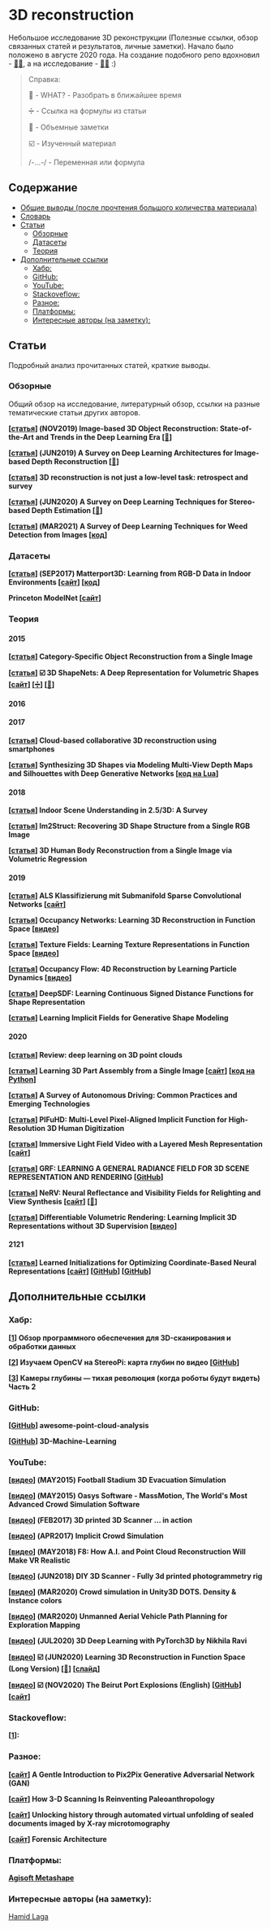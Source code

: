 # 3D reconstruction
Небольшое исследование 3D реконструкции (Полезные ссылки, обзор связанных статей и результатов, личные заметки). Начало было положено в августе 2020 года. На создание подобного репо вдохновил - [:mage_man:](https://github.com/timzhang642/3D-Machine-Learning), а на исследование - [:mage_man:](https://www.cs.sfu.ca/~furukawa/) :)​

> Справка:
>
> :mag_right: - WHAT? - Разобрать в ближайшее время
>
> :heavy_division_sign: - Ссылка на формулы из статьи
>
> :thought_balloon: - Объемные заметки
>
> :ballot_box_with_check: - Изученный материал​
>
> /-...-/ - Переменная или формула

## Содержание

- [Общие выводы (после прочтения большого количества материала)](https://github.com/aktumar/3D_reconstruction/blob/main/additional_info/notes/general.md)
- [Словарь](https://github.com/aktumar/3D_reconstruction/blob/main/additional_info/dictionary.md)
- [Статьи](#papers)
  - [Обзорные](#review)
  - [Датасеты](#dataset)
  - [Теория](#theory)
- [Дополнительные ссылки](#links)
  - [Хабр:](#habr)
  - [GitHub:](#github)
  - [YouTube:](#youtube)
  - [Stackoveflow:](#stackoveflow)
  - [Разное:](#other)
  - [Платформы:](#platform)
  - [Интересные авторы (на заметку):](#author)



<a name="papers" />

## Статьи

Подробный анализ прочитанных статей, краткие выводы.





<a name="review" />

### Обзорные

Общий обзор на исследование, литературный обзор, ссылки на разные тематические статьи других авторов.

**[[статья](https://arxiv.org/pdf/1906.06543.pdf)] (NOV2019) Image-based 3D Object Reconstruction: State-of-the-Art and Trends in the Deep Learning Era [[:thought_balloon:](https://github.com/aktumar/3D_reconstruction/blob/main/additional_info/notes/papers/Image_based_3D_Object_Rec_State_of_the_Art.md)]** 

**[[статья](https://arxiv.org/pdf/1906.06113.pdf)] (JUN2019) A Survey on Deep Learning Architectures for Image-based Depth Reconstruction [[:thought_balloon:](https://github.com/aktumar/3D_reconstruction/blob/main/additional_info/notes/papers/A_Survey_on_DLA_for_Imagebased_DepthRec.md)]** 

**[[статья](https://vision.cs.princeton.edu/projects/2012/3DnotLow/report.pdf)] 3D reconstruction is not just a low-level task: retrospect and survey**

**[[статья](https://arxiv.org/pdf/2006.02535.pdf)] (JUN2020) A Survey on Deep Learning Techniques for Stereo-based Depth Estimation [[:thought_balloon:](https://github.com/aktumar/3D_reconstruction/blob/main/additional_info/notes/papers/A_Survey_on_DLT_for_Stereo_based_Depth_Estimation.md)]**

**[[статья](https://arxiv.org/pdf/2103.01415v1.pdf)] (MAR2021) A Survey of Deep Learning Techniques for Weed Detection from Images [[код](https://github.com/AlexOlsen/DeepWeeds)]**



<a name="dataset" />

### Датасеты

**[[статья](https://arxiv.org/pdf/1709.06158.pdf)] (SEP2017) Matterport3D: Learning from RGB-D Data in Indoor Environments [[сайт](https://niessner.github.io/Matterport/)] [[код](https://github.com/niessner/Matterport)]**

**Princeton ModelNet [[сайт](https://modelnet.cs.princeton.edu/)]**

<a name="theory"/>

### Теория

#### 2015

**[[статья](https://abhishekkar.info/categoryshapes.pdf)] Category-Specific Object Reconstruction from a Single Image**

**[[статья](http://3dshapenets.cs.princeton.edu/paper.pdf)] :ballot_box_with_check: 3D ShapeNets: A Deep Representation for Volumetric Shapes [[сайт](http://3dshapenets.cs.princeton.edu/)] [[:heavy_division_sign:](https://github.com/aktumar/3D_reconstruction/blob/main/additional_info/formulations.md#form1)] [[:thought_balloon:](https://github.com/aktumar/3D_reconstruction/blob/main/additional_info/notes/papers/3D_ShapeNets.md)]**

#### 2016

#### 2017

**[[статья](https://sci-hub.se/10.1145/3150165.3150166)] Cloud-based collaborative 3D reconstruction using smartphones**  

**[[статья](https://openaccess.thecvf.com/content_cvpr_2017/papers/Soltani_Synthesizing_3D_Shapes_CVPR_2017_paper.pdf)] Synthesizing 3D Shapes via Modeling Multi-View Depth Maps and Silhouettes with Deep Generative Networks [[код на Lua](https://github.com/Amir-Arsalan/Synthesize3DviaDepthOrSil)]**

#### 2018

**[[статья](https://arxiv.org/pdf/1803.03352v1.pdf)] Indoor Scene Understanding in 2.5/3D: A Survey**

**[[статья](https://arxiv.org/pdf/1804.05469.pdf)] Im2Struct: Recovering 3D Shape Structure from a Single RGB Image**

**[[статья](https://arxiv.org/pdf/1809.03770.pdf)] 3D Human Body Reconstruction from a Single Image via Volumetric Regression**

#### 2019

**[[статья](https://www.dgpf.de/src/tagung/jt2019/proceedings/proceedings/papers/23_3LT2019_Schmohl_Soergel.pdf)] ALS Klassifizierung mit Submanifold Sparse Convolutional Networks [[сайт](https://www.ifp.uni-stuttgart.de/en/research/remote_sensing/als_point_cloud_classification/)]**

**[[статья](https://arxiv.org/pdf/1812.03828.pdf)] Occupancy Networks: Learning 3D Reconstruction in Function Space [[видео](https://www.youtube.com/watch?v=9r9TDr2Aq5A)]**

**[[статья](https://arxiv.org/pdf/1905.07259.pdf)] Texture Fields: Learning Texture Representations in Function Space [[видео](https://www.youtube.com/watch?v=9r9TDr2Aq5A)]**

**[[статья](http://www.cvlibs.net/publications/Niemeyer2019ICCV.pdf)] Occupancy Flow: 4D Reconstruction by Learning Particle Dynamics [[видео](https://www.youtube.com/watch?v=9r9TDr2Aq5A)]**

**[[статья](https://arxiv.org/pdf/1901.05103.pdf)] DeepSDF: Learning Continuous Signed Distance Functions for Shape Representation**

**[[статья](https://arxiv.org/pdf/1812.02822.pdf)] Learning Implicit Fields for Generative Shape Modeling**



#### 2020

**[[статья](https://arxiv.org/pdf/2001.06280v1.pdf)] Review: deep learning on 3D point clouds**

**[[статья](https://arxiv.org/pdf/2003.09754.pdf)] Learning 3D Part Assembly from a Single Image [[сайт](https://cs.stanford.edu/~kaichun/impartass/)] [[код на Python](https://github.com/AntheaLi/3DPartAssembly)]** 

**[[статья](https://arxiv.org/pdf/1906.05113.pdf)] A Survey of Autonomous Driving: Common Practices and Emerging Technologies**

**[[статья](https://arxiv.org/pdf/2004.00452.pdf)] PIFuHD: Multi-Level Pixel-Aligned Implicit Function for High-Resolution 3D Human Digitization**

**[[статья](https://storage.googleapis.com/immersive-lf-video-siggraph2020/ImmersiveLightFieldVideoWithALayeredMeshRepresentation.pdf)] Immersive Light Field Video with a Layered Mesh Representation [[сайт](https://augmentedperception.github.io/deepviewvideo/)]**

**[[статья](https://arxiv.org/pdf/2010.04595.pdf)] GRF: LEARNING A GENERAL RADIANCE FIELD FOR 3D SCENE REPRESENTATION AND RENDERING [[GitHub](https://github.com/alextrevithick/GRF)]**

**[[статья](https://arxiv.org/pdf/2012.03927.pdf)] NeRV: Neural Reflectance and Visibility Fields for Relighting and View Synthesis [[сайт](https://pratulsrinivasan.github.io/nerv/)] [[:thought_balloon:](https://github.com/aktumar/3D_reconstruction/blob/main/additional_info/notes/papers/NeRV.md)]** 

**[[статья](https://arxiv.org/pdf/1912.07372.pdf)] Differentiable Volumetric Rendering: Learning Implicit 3D Representations without 3D Supervision [[видео](https://www.youtube.com/watch?v=9r9TDr2Aq5A)]**





#### 2121

**[[статья](https://arxiv.org/pdf/2012.02189.pdf)] Learned Initializations for Optimizing Coordinate-Based Neural Representations [[сайт](https://www.matthewtancik.com/learnit)] [[GitHub](https://github.com/sanowar-raihan/nerf-meta)] [[GitHub](https://github.com/tancik/learnit)]** 





<a name="links" />

## Дополнительные ссылки

<a name="habr" />

### Хабр:

**[[1](https://habr.com/ru/company/top3dshop/blog/511026/)] Обзор программного обеспечения для 3D-сканирования и обработки данных**

**[[2](https://habr.com/ru/post/446872/)] Изучаем OpenCV на StereoPi: карта глубин по видео [[GitHub](https://github.com/realizator/stereopi-tutorial)]**

**[[3](https://habr.com/ru/post/458458/)] Камеры глубины — тихая революция (когда роботы будут видеть) Часть 2**



<a name="github" />

### GitHub:

**[[GitHub](https://github.com/Yochengliu/awesome-point-cloud-analysis#---recent-papers-from-2017)] awesome-point-cloud-analysis**

**[[GitHub](https://github.com/aktumar/3D-Machine-Learning)] 3D-Machine-Learning**

<a name="youtube" />

### YouTube:

**[[видео](https://www.youtube.com/watch?v=bTp1DRfULII)] (MAY2015) Football Stadium 3D Evacuation Simulation**

**[[видео](https://www.youtube.com/watch?v=dR5G5SNI5T4)] (MAY2015) Oasys Software - MassMotion, The World's Most Advanced Crowd Simulation Software**





**[[видео](https://www.youtube.com/watch?v=3Wq3vU6Ea6A)] (FEB2017) 3D printed 3D Scanner ... in action**

**[[видео](https://www.youtube.com/watch?v=9SVC7XBhBpk)] (APR2017) Implicit Crowd Simulation**





**[[видео](https://www.youtube.com/watch?v=xEwKarW1ZF4)] (MAY2018) F8: How A.I. and Point Cloud Reconstruction Will Make VR Realistic**

**[[видео](https://www.youtube.com/watch?v=CBpZtnu1Mig)] (JUN2018) DIY 3D Scanner - Fully 3d printed photogrammetry rig**





**[[видео](https://www.youtube.com/watch?v=y9SMd9NwoC0)] (MAR2020) Crowd simulation in Unity3D DOTS. Density & Instance colors**

**[[видео](https://www.youtube.com/watch?v=o1RbLLVwFTA&feature=emb_title)] (MAR2020) Unmanned Aerial Vehicle Path Planning for Exploration Mapping**

**[[видео](https://www.youtube.com/watch?v=eCDBA_SbxCE)] (JUL2020) 3D Deep Learning with PyTorch3D by Nikhila Ravi**

**[[видео](https://youtu.be/9r9TDr2Aq5A)] :ballot_box_with_check: (JUN2020) Learning 3D Reconstruction in Function Space (Long Version) [[:thought_balloon:](https://github.com/aktumar/3D_reconstruction/blob/main/additional_info/notes/youtube/Learning_3D_Rec_in_Function_Space.md)] [[слайд](http://www.cvlibs.net/talks/talk_cvpr_2020_implicit_long.pdf)]** 

**[[видео](https://www.youtube.com/watch?v=-mQ60wNgKrQ&feature=youtu.be)] :ballot_box_with_check: (NOV2020) The Beirut Port Explosions (English) [[GitHub](https://github.com/forensic-architecture/models)] [[сайт](https://forensic-architecture.org)]**

<a name="stackoveflow" />

### Stackoveflow:

**[[1](https://stackoverflow.com/questions/7705377/3d-reconstruction-how-to-create-3d-model-from-2d-image)]:** 

<a name="other" />

### Разное:

**[[сайт](https://machinelearningmastery.com/a-gentle-introduction-to-pix2pix-generative-adversarial-network/)] A Gentle Introduction to Pix2Pix Generative Adversarial Network (GAN)**

**[[сайт](https://www.scientificamerican.com/article/how-3-d-scanning-is-reinventing-paleoanthropology/)] How 3-D Scanning Is Reinventing Paleoanthropology**

**[[сайт](https://www.nature.com/articles/s41467-021-21326-w)] Unlocking history through automated virtual unfolding of sealed documents imaged by X-ray microtomography**

**[[сайт](https://forensic-architecture.org)] Forensic Architecture**

<a name="platform" />

### Платформы:

**[Agisoft Metashape](https://www.agisoft.com/)**

<a name="author" />

### Интересные авторы (на заметку):

[Hamid Laga](https://paperswithcode.com/author/hamid-laga)